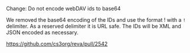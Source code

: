 Change: Do not encode webDAV ids to base64

We removed the base64 encoding of the IDs and use the format <storageID>!<opaqueID> with a `!` delimiter. As a reserved delimiter it is URL safe. The IDs will be XML and JSON encoded as necessary.

https://github.com/cs3org/reva/pull/2542
